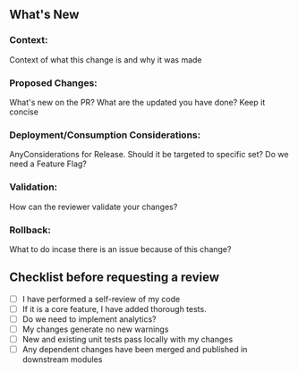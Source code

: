 ## What's New
### Context:

Context of what this change is and why it was made

### Proposed Changes:

What's new on the PR? What are the updated you have done? Keep it concise

### Deployment/Consumption Considerations:

AnyConsiderations for Release. Should it be targeted to specific set? Do we need a Feature Flag?

### Validation:

How can the reviewer validate your changes?

### Rollback:

What to do incase there is an issue because of this change?

## Checklist before requesting a review
- [ ] I have performed a self-review of my code
- [ ] If it is a core feature, I have added thorough tests.
- [ ] Do we need to implement analytics?
- [ ] My changes generate no new warnings
- [ ] New and existing unit tests pass locally with my changes
- [ ] Any dependent changes have been merged and published in downstream modules
